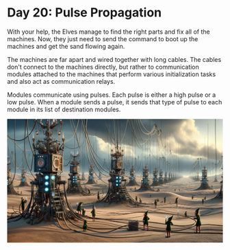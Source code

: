 # Day 20: Pulse Propagation

With your help, the Elves manage to find the right parts and fix all of the machines. Now, they just need to send the
command to boot up the machines and get the sand flowing again.

The machines are far apart and wired together with long cables. The cables don't connect to the machines directly, but
rather to communication modules attached to the machines that perform various initialization tasks and also act as
communication relays.

Modules communicate using pulses. Each pulse is either a high pulse or a low pulse. When a module sends a pulse, it
sends that type of pulse to each module in its list of destination modules.

![Scene](./scene.jpg)